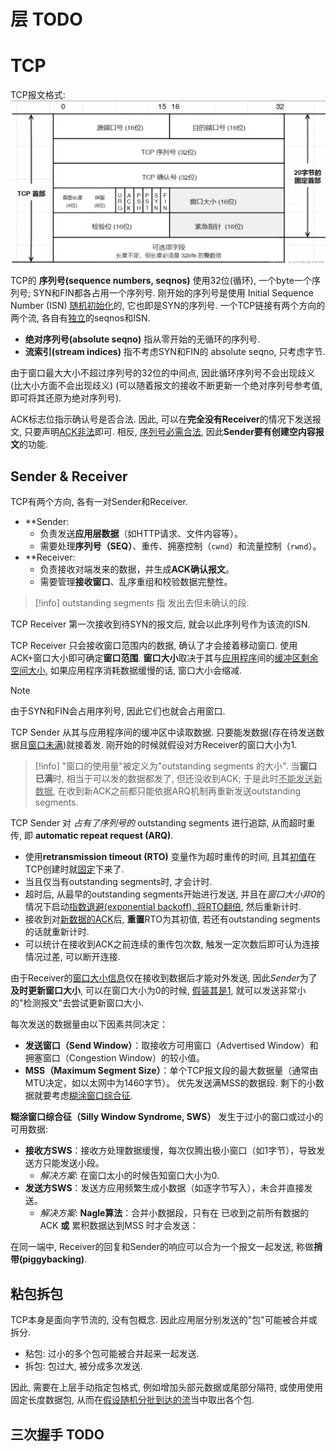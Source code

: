 



# 层 TODO



# TCP

TCP报文格式:
![](assets/Pasted%20image%2020250302222637.png)

TCP的 **序列号(sequence numbers, seqnos)** 使用32位(循环), 一个byte一个序列号; SYN和FIN都各占用一个序列号. 刚开始的序列号是使用 Initial Sequence Number (ISN) <u>随机初始化</u>的, 它也即是SYN的序列号. 一个TCP链接有两个方向的两个流, 各自有<u>独立</u>的seqnos和ISN. 
- **绝对序列号(absolute seqno)** 指从零开始的无循环的序列号.
- **流索引(stream indices)** 指不考虑SYN和FIN的 absolute seqno, 只考虑字节.

由于窗口最大大小不超过序列号的32位的中间点, 因此循环序列号不会出现歧义 (比大小方面不会出现歧义) (可以随着报文的接收不断更新一个绝对序列号参考值, 即可将其还原为绝对序列号).

ACK标志位指示确认号是否合法. 因此, 可以在**完全没有Receiver**的情况下发送报文, 只要声明<u>ACK非法</u>即可. 相反, <u>序列号必需合法</u>, 因此**Sender要有创建空内容报文**的功能.


## Sender & Receiver

TCP有两个方向, 各有一对Sender和Receiver.
- **Sender:
    - 负责发送**应用层数据**（如HTTP请求、文件内容等）。
    - 需要处理**序列号（SEQ）**、重传、拥塞控制（`cwnd`）和流量控制（`rwnd`）。
- **Receiver:
    - 负责接收对端发来的数据，并生成**ACK确认报文**。
    - 需要管理**接收窗口**、乱序重组和校验数据完整性。

> [!info]
>  outstanding segments 指 发出去但未确认的段.

TCP Receiver 第一次接收到待SYN的报文后, 就会以此序列号作为该流的ISN. 

TCP Receiver 只会接收窗口范围内的数据, 确认了才会接着移动窗口. 使用ACK+窗口大小即可确定**窗口范围**. **窗口大小**取决于其与<u>应用程序</u>间的<u>缓冲区剩余空间大小</u>, 如果应用程序消耗数据缓慢的话, 窗口大小会缩减.

> [!note]
> 由于SYN和FIN会占用序列号, 因此它们也就会占用窗口.

TCP Sender 从其与应用程序间的缓冲区中读取数据. 只要能发数据(存在待发送数据且<u>窗口未满</u>)就接着发. 刚开始的时候就假设对方Receiver的窗口大小为1.

> [!info]
> "窗口的使用量"被定义为"outstanding segments 的大小". 当**窗口已满**时, 相当于可以发的数据都发了, 但还没收到ACK; 于是此时<u>不能发送新数据</u>, 在收到新ACK之前都只能依据ARQ机制再重新发送outstanding segments.

TCP Sender 对 *占有了序列号的* outstanding segments 进行追踪, 从而超时重传, 即 **automatic repeat request (ARQ)**. 
- 使用**retransmission timeout (RTO)** 变量作为超时重传的时间, 且其<u>初值</u>在TCP创建时就<u>固定</u>下来了.
- 当且仅当有outstanding segments时, 才会计时.
- 超时后, 从最早的outstanding segments开始进行发送, 并且在*窗口大小非0*的情况下启动<u>指数退避(exponential backoff), 将RTO翻倍</u>, 然后重新计时.
- 接收到对<u>新数据的ACK</u>后, **重置**RTO为其初值, 若还有outstanding segments的话就重新计时.
- 可以统计在接收到ACK之前连续的重传包次数, 触发一定次数后即可认为连接情况过差, 可以断开连接.

由于Receiver的<u>窗口大小信息</u>仅在接收到数据后才能对外发送, 因此*Sender*为了**及时更新窗口大小**, 可以在窗口大小为0的时候, <u>假装其是1</u>, 就可以发送非常小的"检测报文"去尝试更新窗口大小.

每次发送的数据量由以下因素共同决定：
- **发送窗口（Send Window）**：取接收方可用窗口（Advertised Window）和拥塞窗口（Congestion Window）的较小值。
- **MSS（Maximum Segment Size）**：单个TCP报文段的最大数据量（通常由MTU决定，如以太网中为1460字节）。
优先发送满MSS的数据段. 剩下的小数据就要考虑<u>糊涂窗口综合征</u>.

**糊涂窗口综合征（Silly Window Syndrome, SWS）** 发生于过小的窗口或过小的可用数据:
- **接收方SWS**：接收方处理数据缓慢，每次仅腾出极小窗口（如1字节），导致发送方只能发送小段。
	- *解决方案*: 在窗口太小的时候告知窗口大小为0.
- **发送方SWS**：发送方应用频繁生成小数据（如逐字节写入），未合并直接发送。
	- *解决方案*: **Nagle算法**：合并小数据段，只有在 已收到之前所有数据的ACK **或** 累积数据达到MSS 时才会发送：

在同一端中, Receiver的回复和Sender的响应可以合为一个报文一起发送, 称做**捎带(piggybacking)**.

## 粘包拆包

TCP本身是面向字节流的, 没有包概念. 因此应用层分别发送的"包"可能被合并或拆分.

- 粘包: 过小的多个包可能被合并起来一起发送.
- 拆包: 包过大, 被分成多次发送.

因此, 需要在上层手动指定包格式, 例如增加头部元数据或尾部分隔符, 或使用使用固定长度数据包, 从而在<u>假设随机分批到达的流</u>当中取出各个包.


## 三次握手 TODO














